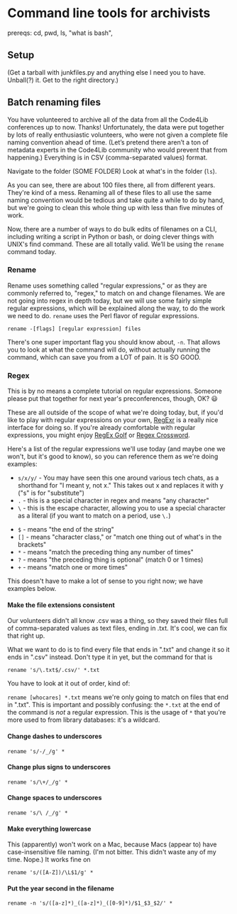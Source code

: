 # Command line tools for archivists

prereqs: cd, pwd, ls, "what is bash", 

## Setup

(Get a tarball with junkfiles.py and anything else I need you to have. Unball(?) it. Get to the right directory.)

## Batch renaming files

You have volunteered to archive all of the data from all the Code4Lib conferences up to now. Thanks! Unfortunately, the data were put together by lots of really enthusiastic volunteers, who were not given a complete file naming convention ahead of time. (Let’s pretend there aren’t a ton of metadata experts in the Code4Lib community who would prevent that from happening.) Everything is in CSV (comma-separated values) format.

Navigate to the folder (SOME FOLDER) Look at what's in the folder (`ls`).

As you can see, there are about 100 files there, all from different years. They're kind of a mess. Renaming all of these files to all use the same naming convention would be tedious and take quite a while to do by hand, but we're going to clean this whole thing up with less than five minutes of work.

Now, there are a number of ways to do bulk edits of filenames on a CLI, including writing a script in Python or bash, or doing clever things with UNIX's find command. These are all totally valid. We’ll be using the `rename` command today.

### Rename

Rename uses something called "regular expressions," or as they are commonly referred to, "regex," to match on and change filenames. We are not going into regex in depth today, but we will use some fairly simple regular expressions, which will be explained along the way, to do the work we need to do. `rename` uses the Perl flavor of regular expressions.

```rename -[flags] [regular expression] files```

There's one super important flag you should know about, `-n`. That allows you to look at what the command will do, without actually running the command, which can save you from a LOT of pain. It is SO GOOD.

### Regex

This is by no means a complete tutorial on regular expressions. Someone please put that together for next year's preconferences, though, OK? 😃

These are all outside of the scope of what we're doing today, but, if you'd like to play with regular expressions on your own, [RegExr](http://regexr.com/) is a really nice interface for doing so. If you're already comfortable with regular expressions, you might enjoy [RegEx Golf](http://regex.alf.nu/) or [Regex Crossword](https://regexcrossword.com/).

Here's a list of the regular expressions we'll use today (and maybe one we won't, but it's good to know), so you can reference them as we're doing examples:
- `s/x/y/` - You may have seen this one around various tech chats, as a shorthand for "I meant y, not x." This takes out x and replaces it with y ("s" is for "substitute")
- `.` - this is a special character in regex and means "any character"
- `\` - this is the escape character, allowing you to use a special character as a literal (if you want to match on a period, use `\.`)
<!---
- `^` - means "not," in any case we'll use it today; it can also mean "beginning of line"
-->
- `$` - means "the end of the string"
- `[]` - means "character class," or "match one thing out of what's in the brackets" 
- `*` - means "match the preceding thing any number of times"
- `?` - means "the preceding thing is optional" (match 0 or 1 times)
- `+` - means "match one or more times"

This doesn't have to make a lot of sense to you right now; we have examples below.

#### Make the file extensions consistent

Our volunteers didn't all know .csv was a thing, so they saved their files full of comma-separated values as text files, ending in .txt. It's cool, we can fix that right up. 

What we want to do is to find every file that ends in ".txt" and change it so it ends in ".csv" instead. Don't type it in yet, but the command for that is

`rename 's/\.txt$/.csv/' *.txt`

You have to look at it out of order, kind of:

`rename [whocares] *.txt` means we're only going to match on files that end in ".txt". This is important and possibly confusing: the `*.txt` at the end of the command is _not_ a regular expression. This is the usage of `*` that you're more used to from library databases: it's a wildcard.

#### Change dashes to underscores

`rename 's/-/_/g' *`

#### Change plus signs to underscores

`rename 's/\+/_/g' *`

#### Change spaces to underscores

`rename 's/\ /_/g' *`

#### Make everything lowercase

This (apparently) won't work on a Mac, because Macs (appear to) have case-insensitive file naming. (I'm not bitter. This didn't waste any of my time. Nope.) It works fine on 

`rename 's/([A-Z])/\L$1/g' *`

#### Put the year second in the filename

`rename -n 's/([a-z]*)_([a-z]*)_([0-9]*)/$1_$3_$2/' *`






